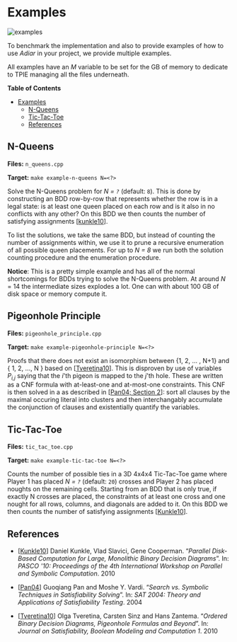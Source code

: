 # Examples
![examples](https://github.com/SSoelvsten/adiar/workflows/examples/badge.svg?branch=master)

To benchmark the implementation and also to provide examples of how to use
_Adiar_ in your project, we provide multiple examples.

All examples have an _M_ variable to be set for the GB of memory to dedicate to
TPIE managing all the files underneath.

<!-- markdown-toc start - Don't edit this section. Run M-x markdown-toc-refresh-toc -->
**Table of Contents**

- [Examples](#examples)
    - [N-Queens](#n-queens)
    - [Tic-Tac-Toe](#tic-tac-toe)
    - [References](#references)

<!-- markdown-toc end -->

## N-Queens

**Files:** `n_queens.cpp`

**Target:** `make example-n-queens N=<?>`

Solve the N-Queens problem for _N = `?`_ (default: `8`). This is done by
constructing an BDD row-by-row that represents whether the row is in a legal
state: is at least one queen placed on each row and is it also in no conflicts
with any other? On this BDD we then counts the number of satisfying
assignments [[kunkle10](#references)].

To list the solutions, we take the same BDD, but instead of counting the number
of assignments within, we use it to prune a recursive enumeration of all
possible queen placements. For up to _N = 8_ we run both the solution counting
procedure and the enumeration procedure.

**Notice**: This is a pretty simple example and has all of the normal
shortcomings for BDDs trying to solve the N-Queens problem. At around _N_ = 14
the intermediate sizes explodes a lot. One can with about 100 GB of disk space
or memory compute it.


## Pigeonhole Principle

**Files:** `pigeonhole_principle.cpp`

**Target:** `make example-pigeonhole-principle N=<?>`

Proofs that there does not exist an isomorphism between {1, 2, ... , N+1} and {
1, 2, ..., N } based on [[Tveretina10](#references)]. This is disproven by use
of variables _P<sub>i,j</sub>_ saying that the _i_'th pigeon is mapped to the
_j_'th hole. These are written as a CNF formula with at-least-one and
at-most-one constraints. This CNF is then solved in a as described in [[Pan04;
Section 2](#references)]: sort all clauses by the maximal occuring literal into
clusters and then interchangably accumulate the conjunction of clauses and
existentially quantify the variables.


## Tic-Tac-Toe

**Files:** `tic_tac_toe.cpp`

**Target:** `make example-tic-tac-toe N=<?>`

Counts the number of possible ties in a 3D 4x4x4 Tic-Tac-Toe game where Player 1
has placed _N = `?`_ (default: `20`) crosses and Player 2 has placed noughts on
the remaining cells. Starting from an BDD that is only true, if exactly N
crosses are placed, the constraints of at least one cross and one nought for all
rows, columns, and diagonals are added to it. On this BDD we then counts the
number of satisfying assignments [[Kunkle10](#references)].

## References

- [[Kunkle10](https://dl.acm.org/doi/abs/10.1145/1837210.1837222)] Daniel
  Kunkle, Vlad Slavici, Gene Cooperman. “_Parallel Disk-Based Computation for
  Large, Monolithic Binary Decision Diagrams_”. In: _PASCO '10: Proceedings of
  the 4th International Workshop on Parallel and Symbolic Computation_. 2010

- [[Pan04](https://link.springer.com/chapter/10.1007/11527695_19)] Guoqiang
  Pan and Moshe Y. Vardi. “_Search vs. Symbolic Techniques in Satisfiability
  Solving_”. In: _SAT 2004: Theory and Applications of Satisfiability Testing_.
  2004

- [[Tveretina10](https://dl.acm.org/doi/abs/10.1145/1837210.1837222)] Olga
  Tveretina, Carsten Sinz and Hans Zantema. “_Ordered Binary Decision Diagrams,
  Pigeonhole Formulas and Beyond_”. In: _Journal on Satisfiability, Boolean
  Modeling and Computation 1_. 2010

